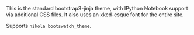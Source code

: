 This is the standard bootstrap3-jinja theme, with IPython Notebook support via
additional CSS files.  It also uses an xkcd-esque font for the entire site.

Supports `nikola bootswatch_theme`.
